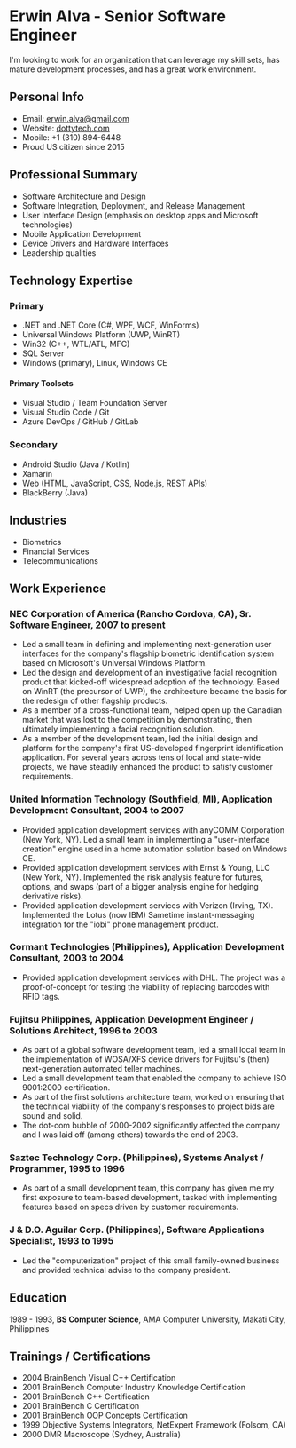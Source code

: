 # Erwin Alva - Senior Software Engineer

I'm looking to work for an organization that can leverage my skill sets, has mature development processes, and has a great work environment.

## Personal Info

* Email: [erwin.alva@gmail.com](mailto:erwin.alva@gmail.com)
* Website: [dottytech.com](https://www.dottytech.com)
* Mobile: +1 (310) 894-6448
* Proud US citizen since 2015

## Professional Summary

* Software Architecture and Design
* Software Integration, Deployment, and Release Management
* User Interface Design (emphasis on desktop apps and Microsoft technologies)
* Mobile Application Development
* Device Drivers and Hardware Interfaces
* Leadership qualities

## Technology Expertise

### Primary

* .NET and .NET Core (C#, WPF, WCF, WinForms)
* Universal Windows Platform (UWP, WinRT)
* Win32 (C++, WTL/ATL, MFC)
* SQL Server
* Windows (primary), Linux, Windows CE

#### Primary Toolsets

* Visual Studio / Team Foundation Server
* Visual Studio Code / Git
* Azure DevOps / GitHub / GitLab

### Secondary

* Android Studio (Java / Kotlin)
* Xamarin
* Web (HTML, JavaScript, CSS, Node.js, REST APIs)
* BlackBerry (Java)

## Industries

* Biometrics
* Financial Services
* Telecommunications

## Work Experience

### NEC Corporation of America (Rancho Cordova, CA), Sr. Software Engineer, 2007 to present

* Led a small team in defining and implementing next-generation user interfaces for the company's flagship biometric identification system based on Microsoft's Universal Windows Platform.
* Led the design and development of an investigative facial recognition product that kicked-off widespread adoption of the technology.  Based on WinRT (the precursor of UWP), the architecture became the basis for the redesign of other flagship products.
* As a member of a cross-functional team, helped open up the Canadian market that was lost to the competition by demonstrating, then ultimately implementing a facial recognition solution.
* As a member of the development team, led the initial design and platform for the company's first US-developed fingerprint identification application.  For several years across tens of local and state-wide projects, we have steadily enhanced the product to satisfy customer requirements.

### United Information Technology (Southfield, MI), Application Development Consultant, 2004 to 2007

* Provided application development services with anyCOMM Corporation (New York, NY).  Led a small team in implementing a "user-interface creation" engine used in a home automation solution based on Windows CE.
* Provided application development services with Ernst & Young, LLC (New York, NY).  Implemented the risk analysis feature for futures, options, and swaps (part of a bigger analysis engine for hedging derivative risks).
* Provided application development services with Verizon (Irving, TX).  Implemented the Lotus (now IBM) Sametime instant-messaging integration for the "iobi" phone management product.

### Cormant Technologies (Philippines), Application Development Consultant, 2003 to 2004

* Provided application development services with DHL.  The project was a proof-of-concept for testing the viability of replacing barcodes with RFID tags.

### Fujitsu Philippines, Application Development Engineer / Solutions Architect, 1996 to 2003

* As part of a global software development team, led a small local team in the implementation of WOSA/XFS device drivers for Fujitsu's (then) next-generation automated teller machines.
* Led a small development team that enabled the company to achieve ISO 9001:2000 certification.
* As part of the first solutions architecture team, worked on ensuring that the technical viability
of the company's responses to project bids are sound and solid.
* The dot-com bubble of 2000-2002 significantly affected the company and I was laid off (among others) towards the end of 2003.

### Saztec Technology Corp. (Philippines), Systems Analyst / Programmer, 1995 to 1996

* As part of a small development team, this company has given me my first exposure to team-based development, tasked with implementing features based on specs driven by customer requirements.

### J & D.O. Aguilar Corp. (Philippines), Software Applications Specialist, 1993 to 1995

* Led the "computerization" project of this small family-owned business and provided
technical advise to the company president.

## Education

1989 - 1993, **BS Computer Science**, AMA Computer University, Makati City, Philippines

## Trainings / Certifications

* 2004 BrainBench Visual C++ Certification
* 2001 BrainBench Computer Industry Knowledge Certification
* 2001 BrainBench C++ Certification
* 2001 BrainBench C Certification
* 2001 BrainBench OOP Concepts Certification
* 1999 Objective Systems Integrators, NetExpert Framework (Folsom, CA)
* 2000 DMR Macroscope (Sydney, Australia)
